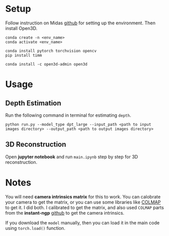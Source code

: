 # Setup
Follow instruction on Midas [github](https://github.com/isl-org/MiDaS) for setting up the environment. Then install Open3D.

```shell
conda create -n <env_name>
conda activate <env_name>

conda install pytorch torchvision opencv
pip install timm

conda install -c open3d-admin open3d
```

# Usage

## Depth Estimation
Run the following command in terminal for estimating `depth`.

```shell
python run.py --model_type dpt_large --input_path <path to input images directory> --output_path <path to output images directory>
```

## 3D Reconstruction
Open **jupyter notebook** and run `main.ipynb` step by step for 3D reconstruction.

# Notes
You will need **camera intrinsics matrix** for this to work. You can calobrate your camera to get the matrix, or you can use some libraries like [COLMAP](https://github.com/colmap/colmap) to get it. I did both. I calibrated to get the matrix, and also used `COLMAP` parts from the **instant-ngp** [github](https://github.com/NVlabs/instant-ngp) to get the camera intrinsics.

If you download the `model` manually, then you can load it in the main code using `torch.load()` function.